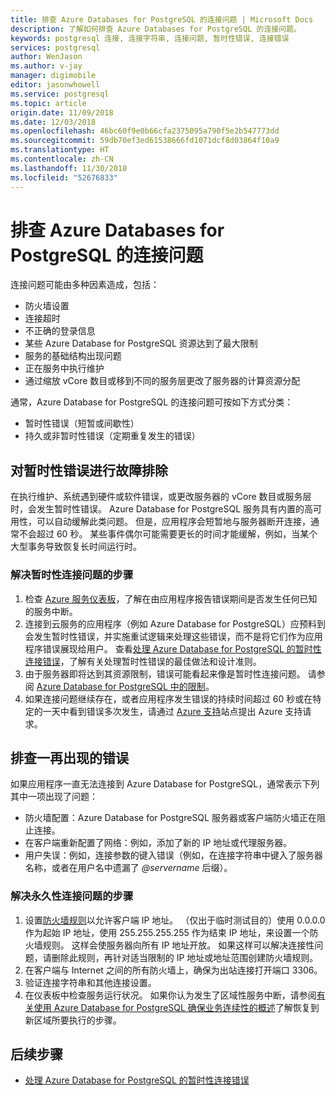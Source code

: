 ```yaml
---
title: 排查 Azure Databases for PostgreSQL 的连接问题 | Microsoft Docs
description: 了解如何排查 Azure Databases for PostgreSQL 的连接问题。
keywords: postgresql 连接, 连接字符串, 连接问题, 暂时性错误, 连接错误
services: postgresql
author: WenJason
ms.author: v-jay
manager: digimobile
editor: jasonwhowell
ms.service: postgresql
ms.topic: article
origin.date: 11/09/2018
ms.date: 12/03/2018
ms.openlocfilehash: 46bc60f9e0b66cfa2375095a790f5e2b547773dd
ms.sourcegitcommit: 59db70ef3ed61538666fd1071dcf8d03864f10a9
ms.translationtype: HT
ms.contentlocale: zh-CN
ms.lasthandoff: 11/30/2018
ms.locfileid: "52676833"
---
```

# <a name="troubleshoot-connection-issues-to-azure-database-for-postgresql"></a>排查 Azure Databases for PostgreSQL 的连接问题

连接问题可能由多种因素造成，包括：

* 防火墙设置
* 连接超时
* 不正确的登录信息
* 某些 Azure Database for PostgreSQL 资源达到了最大限制
* 服务的基础结构出现问题
* 正在服务中执行维护
* 通过缩放 vCore 数目或移到不同的服务层更改了服务器的计算资源分配

通常，Azure Database for PostgreSQL 的连接问题可按如下方式分类：

* 暂时性错误（短暂或间歇性）
* 持久或非暂时性错误（定期重复发生的错误）

## <a name="troubleshoot-transient-errors"></a>对暂时性错误进行故障排除

在执行维护、系统遇到硬件或软件错误，或更改服务器的 vCore 数目或服务层时，会发生暂时性错误。 Azure Database for PostgreSQL 服务具有内置的高可用性，可以自动缓解此类问题。 但是，应用程序会短暂地与服务器断开连接，通常不会超过 60 秒。 某些事件偶尔可能需要更长的时间才能缓解，例如，当某个大型事务导致恢复长时间运行时。

### <a name="steps-to-resolve-transient-connectivity-issues"></a>解决暂时性连接问题的步骤

1. 检查 [Azure 服务仪表板](https://www.azure.cn/zh-cn/support/service-dashboard/)，了解在由应用程序报告错误期间是否发生任何已知的服务中断。
2. 连接到云服务的应用程序（例如 Azure Database for PostgreSQL）应预料到会发生暂时性错误，并实施重试逻辑来处理这些错误，而不是将它们作为应用程序错误展现给用户。 查看[处理 Azure Database for PostgreSQL 的暂时性连接错误](concepts-connectivity.md)，了解有关处理暂时性错误的最佳做法和设计准则。
3. 由于服务器即将达到其资源限制，错误可能看起来像是暂时性连接问题。 请参阅 [Azure Database for PostgreSQL 中的限制](concepts-limits.md)。
4. 如果连接问题继续存在，或者应用程序发生错误的持续时间超过 60 秒或在特定的一天中看到错误多次发生，请通过 [Azure 支持](https://www.azure.cn/zh-cn/support/contact/)站点提出 Azure 支持请求。

## <a name="troubleshoot-persistent-errors"></a>排查一再出现的错误

如果应用程序一直无法连接到 Azure Database for PostgreSQL，通常表示下列其中一项出现了问题：

* 防火墙配置：Azure Database for PostgreSQL 服务器或客户端防火墙正在阻止连接。
* 在客户端重新配置了网络：例如，添加了新的 IP 地址或代理服务器。
* 用户失误：例如，连接参数的键入错误（例如，在连接字符串中键入了服务器名称，或者在用户名中遗漏了 *@servername* 后缀）。

### <a name="steps-to-resolve-persistent-connectivity-issues"></a>解决永久性连接问题的步骤

1. 设置[防火墙规则](howto-manage-firewall-using-portal.md)以允许客户端 IP 地址。 （仅出于临时测试目的）使用 0.0.0.0 作为起始 IP 地址，使用 255.255.255.255 作为结束 IP 地址，来设置一个防火墙规则。 这样会使服务器向所有 IP 地址开放。 如果这样可以解决连接性问题，请删除此规则，再针对适当限制的 IP 地址或地址范围创建防火墙规则。
2. 在客户端与 Internet 之间的所有防火墙上，确保为出站连接打开端口 3306。
3. 验证连接字符串和其他连接设置。
4. 在仪表板中检查服务运行状况。 如果你认为发生了区域性服务中断，请参阅[有关使用 Azure Database for PostgreSQL 确保业务连续性的概述](concepts-business-continuity.md)了解恢复到新区域所要执行的步骤。

## <a name="next-steps"></a>后续步骤

* [处理 Azure Database for PostgreSQL 的暂时性连接错误](concepts-connectivity.md)
